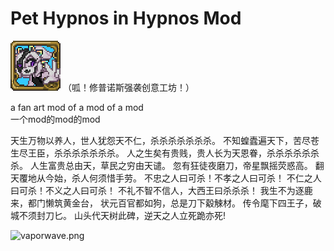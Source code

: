# Pet Hypnos in Hypnos Mod

![icon.png](icon.png)
（呱！修普诺斯强袭创意工坊！）

a fan art mod of a mod of a mod
<br/>
一个mod的mod的mod

天生万物以养人，世人犹怨天不仁，杀杀杀杀杀杀杀。 不知蝗蠹遍天下，苦尽苍生尽王臣，杀杀杀杀杀杀杀。 人之生矣有贵贱，贵人长为天恩眷，杀杀杀杀杀杀杀。 人生富贵总由天，草民之穷由天谴。 忽有狂徒夜磨刀，帝星飘摇荧惑高。
翻天覆地从今始，杀人何须惜手劳。 不忠之人曰可杀！不孝之人曰可杀！ 不仁之人曰可杀！不义之人曰可杀！ 不礼不智不信人，大西王曰杀杀杀！
我生不为逐鹿来，都门懒筑黄金台， 状元百官都如狗，总是刀下觳觫材。 传令麾下四王子，破城不须封刀匕。 山头代天树此碑，逆天之人立死跪亦死!

![vaporwave.png](https://jesterromut.github.io/resources/img/Hypnos/myHypnos1.png)